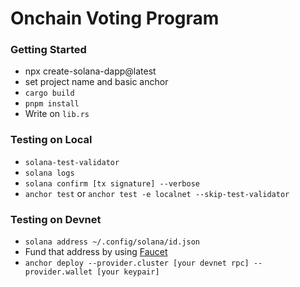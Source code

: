 # Onchain Voting Program

### Getting Started

- npx create-solana-dapp@latest
- set project name and basic anchor
- `cargo build`
- `pnpm install`
- Write on `lib.rs`

### Testing on Local

- `solana-test-validator`
- `solana logs`
- `solana confirm [tx signature] --verbose`
- `anchor test` or `anchor test -e localnet --skip-test-validator`

### Testing on Devnet

- `solana address ~/.config/solana/id.json`
- Fund that address by using [Faucet](https://faucet.solana.com)
- `anchor deploy --provider.cluster [your devnet rpc] --provider.wallet [your keypair]`

